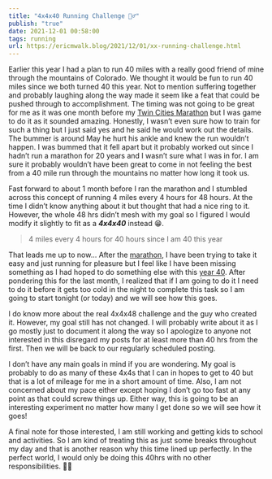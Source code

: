 ```yaml
---
title: "4x4x40 Running Challenge 🏃‍♂️"
publish: "true"
date: 2021-12-01 00:58:00
tags: running
url: https://ericmwalk.blog/2021/12/01/xx-running-challenge.html
---
```


Earlier this year I had a plan to run 40 miles with a really good friend of mine through the mountains of Colorado. We thought it would be fun to run 40 miles since we both turned 40 this year. Not to mention suffering together and probably laughing along the way made it seem like a feat that could be pushed through to accomplishment. The timing was not going to be great for me as it was one month before my [Twin Cities Marathon](https://ericmwalk.blog/2021/10/04/twin-cities-marathon.html) but I was game to do it as it sounded amazing. Honestly, I wasn’t even sure how to train for such a thing but I just said yes and he said he would work out the details. The bummer is around May he hurt his ankle and knew the run wouldn’t happen. I was bummed that it fell apart but it probably worked out since I hadn’t run a marathon for 20 years and I wasn’t sure what I was in for. I am sure it probably wouldn’t have been great to come in not feeling the best from a 40 mile run through the mountains no matter how long it took us.

Fast forward to about 1 month before I ran the marathon and I stumbled across this concept of running 4 miles every 4 hours for 48 hours. At the time I didn’t know anything about it but thought that had a nice ring to it. However, the whole 48 hrs didn’t mesh with my goal so I figured I would modify it slightly to fit as a **_4x4x40_** instead 😁.

> 4 miles every 4 hours for 40 hours since I am 40 this year

That leads me up to now... After the [marathon](https://ericmwalk.blog/2021/10/04/twin-cities-marathon.html), I have been trying to take it easy and just running for pleasure but I feel like I have been missing something as I had hoped to do something else with this [year 40](https://ericmwalk.blog/2021/03/24/forty.html). After pondering this for the last month, I realized that if I am going to do it I need to do it before it gets too cold in the night to complete this task so I am going to start tonight (or today) and we will see how this goes.

I do know more about the real 4x4x48 challenge and the guy who created it. However, my goal still has not changed. I will probably write about it as I go mostly just to document it along the way so I apologize to anyone not interested in this disregard my posts for at least more than 40 hrs from the first. Then we will be back to our regularly scheduled posting.

I don’t have any main goals in mind if you are wondering. My goal is probably to do as many of these 4x4s that I can in hopes to get to 40 but that is a lot of mileage for me in a short amount of time. Also, I am not concerned about my pace either except hoping I don’t go too fast at any point as that could screw things up. Either way, this is going to be an interesting experiment no matter how many I get done so we will see how it goes!

A final note for those interested, I am still working and getting kids to school and activities. So I am kind of treating this as just some breaks throughout my day and that is another reason why this time lined up perfectly. In the perfect world, I would only be doing this 40hrs with no other responsibilities. 🤷‍♂️